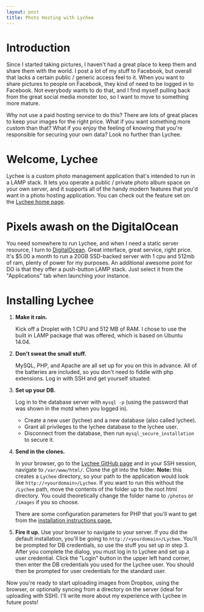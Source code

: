 ```yaml
---
layout: post
title: Photo Hosting with Lychee
---
```


# Introduction

Since I started taking pictures, I haven't had a great place to keep them and share them with the world.  I post a lot of my stuff to Facebook, but overall that lacks a certain public / generic access feel to it.  When you want to share pictures to people on Facebook, they kind of need to be logged in to Facebook.  Not everybody wants to do that, and I find myself pulling back from the great social media monster too, so I want to move to something more mature.

Why not use a paid hosting service to do this?  There are lots of great places to keep your images for the right price.  What if you want something more custom than that?  What if you enjoy the feeling of knowing that you're responsible for securing your own data?  Look no further than Lychee.

# Welcome, Lychee

Lychee is a custom photo management application that's intended to run in a LAMP stack.  It lets you operate a public / private photo album space on your own server, and it supports all of the handy modern features that you'd want in a photo hosting application.  You can check out the feature set on the [Lychee home page](http://lychee.electerious.com/).

# Pixels awash on the DigitalOcean

You need somewhere to run Lychee, and when I need a static server resource, I turn to [DigitalOcean](https://www.digitalocean.com/).  Great interface, great service, right price.  It's $5.00 a month to run a 20GB SSD-backed server with 1 cpu and 512mb of ram, plenty of power for my purposes.  An additional awesome point for DO is that they offer a push-button LAMP stack.  Just select it from the "Applications" tab when launching your instance.

# Installing Lychee

1. **Make it rain.** 

    Kick off a Droplet with 1 CPU and 512 MB of RAM.  I chose to use the built in LAMP package that was offered, which is based on Ubuntu 14.04.

2. **Don't sweat the small stuff.** 

    MySQL, PHP, and Apache are all set up for you on this in advance.  All of the batteries are included, so you don't need to fiddle with php extensions. Log in with SSH and get yourself situated.  
    
3. **Set up your DB.** 

    Log in to the database server with `mysql -p` (using the password that was shown in the motd when you logged in).  
    
    - Create a new user (lychee) and a new database (also called lychee).  
    - Grant all privileges to the lychee database to the lychee user.  
    - Disconnect from the database, then run `mysql_secure_installation` to secure it.
    
4. **Send in the clones.**

    In your browser, go to the [Lychee GitHub page](https://github.com/electerious/Lychee) and in your SSH session, navigate to `/var/www/html/`.  Clone the git into the folder.  **Note:** this creates a `Lychee` directory, so your path to the application would look like `http://<yourdomain>/Lychee`.  If you want to run this without the `/Lychee` path, move the contents of the folder up to the root html directory.  You could theoretically change the folder name to `/photos` or `/images` if you so choose. 
    
    There are some configuration parameters for PHP that you'll want to get from the [installation instructions page.](https://github.com/electerious/Lychee/blob/master/docs/Installation.md)
    
5. **Fire it up.** Use your browser to navigate to your server. If you did the default installation, you'll be going to `http://<yourdomain>/Lychee`.  You'll be prompted for DB credentials, so use the stuff you set up in step 3.  After you complete the dialog, you must log in to Lychee and set up a user credential.  Click the "Login" button in the upper left hand corner, then enter the DB credentials you used for the Lychee user.  You should then be prompted for user credentials for the standard user.

Now you're ready to start uploading images from Dropbox, using the browser, or optionally syncing from a directory on the server (ideal for uploading with SSH).  I'll write more about my experience with Lychee in future posts!
